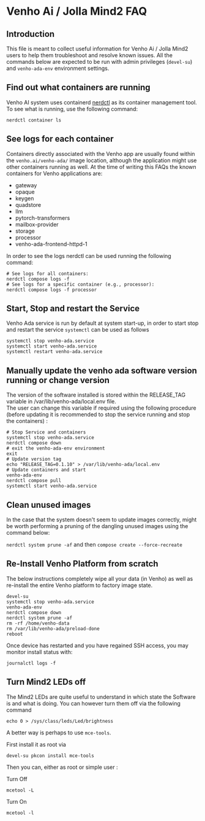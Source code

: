 # Venho Ai / Jolla Mind2 FAQ

## Introduction

This file is meant to collect useful information for Venho Ai / Jolla Mind2 users to help them troubleshoot and resolve known issues.
All the commands below are expected to be run with admin privileges (`devel-su`) and `venho-ada-env` environment settings.

## Find out what containers are running

Venho AI system uses containerd [nerdctl](https://github.com/containerd/nerdctl) as its container management tool. To see what is running, use the following command:

`nerdctl container ls`

## See logs for each container

Containers directly associated with the Venho app are usually found within the `venho.ai/venho-ada/` image location, although the application might use other containers running as well.
At the time of writing this FAQs the known containers for Venho applications are:

- gateway
- opaque
- keygen
- quadstore
- llm
- pytorch-transformers
- mailbox-provider
- storage
- processor
- venho-ada-frontend-httpd-1

In order to see the logs nerdctl can be used running the following command:

```
# See logs for all containers:
nerdctl compose logs -f
# See logs for a specific container (e.g., processor):
nerdctl compose logs -f processor
```

## Start, Stop and restart the Service

Venho Ada service is run by default at system start-up, in order to start stop and restart the service `systemctl` can be used as follows

```
systemctl stop venho-ada.service
systemctl start venho-ada.service
systemctl restart venho-ada.service
```

## Manually update the venho ada software version running or change version

The version of the software installed is stored within the RELEASE_TAG variable in /var/lib/venho-ada/local.env file.  
The user can change this variable if required using the following procedure (before updating it is recommended to stop the service running and stop the containers) :
```
# Stop Service and containers
systemctl stop venho-ada.service
nerdctl compose down
# exit the venho-ada-env environment
exit
# Update version tag
echo "RELEASE_TAG=0.1.10" > /var/lib/venho-ada/local.env 
# Update containers and start
venho-ada-env
nerdctl compose pull 
systemctl start venho-ada.service 
```
## Clean unused images 

In the case that the system doesn't seem to update images correctly, might be worth performing a pruning of the dangling unused images using the command below:

`nerdctl system prune -af`
and then 
`compose create --force-recreate` 

## Re-Install Venho Platform from scratch

The below instructions completely wipe all your data (in Venho) as well as re-install the entire Venho platform to factory image state.

```
devel-su
systemctl stop venho-ada.service
venho-ada-env
nerdctl compose down
nerdctl system prune -af
rm -rf /home/venho-data
rm /var/lib/venho-ada/preload-done
reboot
```

Once device has restarted and you have regained SSH access, you may monitor install status with:

```
journalctl logs -f
```

## Turn Mind2 LEDs off

The Mind2 LEDs are quite useful to understand in which state the Software is and what is doing.
You can however turn them off via the following command

`echo 0 > /sys/class/leds/Led/brightness`

A better way is perhaps to use `mce-tools`.

First install it as root via

``` shell
devel-su pkcon install mce-tools
```

Then you can, either as root or simple user :

Turn Off
``` shell
mcetool -L
```

Turn On
``` shell
mcetool -l
```
